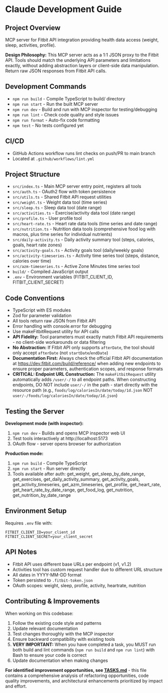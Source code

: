 # Claude Development Guide

## Project Overview
MCP server for Fitbit API integration providing health data access (weight, sleep, activities, profile).

**Design Philosophy:** This MCP server acts as a 1:1 JSON proxy to the Fitbit API. Tools should match the underlying API parameters and limitations exactly, without adding abstraction layers or client-side data manipulation. Return raw JSON responses from Fitbit API calls.

## Development Commands
- `npm run build` - Compile TypeScript to build/ directory
- `npm run start` - Run the built MCP server
- `npm run dev` - Build and run with MCP inspector for testing/debugging
- `npm run lint` - Check code quality and style issues
- `npm run format` - Auto-fix code formatting
- `npm test` - No tests configured yet

## CI/CD
- GitHub Actions workflow runs lint checks on push/PR to main branch
- Located at `.github/workflows/lint.yml`

## Project Structure
- `src/index.ts` - Main MCP server entry point, registers all tools
- `src/auth.ts` - OAuth2 flow with token persistence
- `src/utils.ts` - Shared Fitbit API request utilities  
- `src/weight.ts` - Weight data tool (time series)
- `src/sleep.ts` - Sleep data tool (date range)
- `src/activities.ts` - Exercise/activity data tool (date range)
- `src/profile.ts` - User profile tool
- `src/heart-rate.ts` - Heart rate data tools (time series and date range)
- `src/nutrition.ts` - Nutrition data tools (comprehensive food log with macros, plus time series for individual nutrients)
- `src/daily-activity.ts` - Daily activity summary tool (steps, calories, goals, heart rate zones)
- `src/activity-goals.ts` - Activity goals tool (daily/weekly goals)
- `src/activity-timeseries.ts` - Activity time series tool (steps, distance, calories over time)
- `src/azm-timeseries.ts` - Active Zone Minutes time series tool
- `build/` - Compiled JavaScript output
- `.env` - Environment variables (FITBIT_CLIENT_ID, FITBIT_CLIENT_SECRET)

## Code Conventions
- TypeScript with ES modules
- Zod for parameter validation
- All tools return raw JSON from Fitbit API
- Error handling with console.error for debugging
- Use makeFitbitRequest utility for API calls
- **API Fidelity:** Tool parameters must exactly match Fitbit API requirements - no client-side workarounds or data filtering
- **No Abstraction:** If Fitbit API only supports `afterDate`, the tool should only accept `afterDate` (not `startDate`/`endDate`)
- **Documentation First:** Always check the official Fitbit API documentation at https://dev.fitbit.com/build/reference/ when adding new endpoints to ensure proper parameters, authentication scopes, and response formats
- **CRITICAL: Endpoint URL Construction:** The `makeFitbitRequest` utility automatically adds `/user/-/` to all endpoint paths. When constructing endpoints, DO NOT include `user/-/` in the path - start directly with the resource path (e.g., `foods/log/caloriesIn/date/today/1d.json` NOT `user/-/foods/log/caloriesIn/date/today/1d.json`)

## Testing the Server
**Development mode (with inspector):**
1. `npm run dev` - Builds and opens MCP inspector web UI
2. Test tools interactively at http://localhost:5173
3. OAuth flow - server opens browser for authorization

**Production mode:**
1. `npm run build` - Compile TypeScript
2. `npm run start` - Run server directly
3. Tools available after auth: get_weight, get_sleep_by_date_range, get_exercises, get_daily_activity_summary, get_activity_goals, get_activity_timeseries, get_azm_timeseries, get_profile, get_heart_rate, get_heart_rate_by_date_range, get_food_log, get_nutrition, get_nutrition_by_date_range

## Environment Setup
Requires `.env` file with:
```
FITBIT_CLIENT_ID=your_client_id
FITBIT_CLIENT_SECRET=your_client_secret
```

## API Notes
- Fitbit API uses different base URLs per endpoint (v1, v1.2)
- Activities tool has custom request handler due to different URL structure
- All dates in YYYY-MM-DD format
- Token persisted to `.fitbit-token.json`
- OAuth scopes: weight, sleep, profile, activity, heartrate, nutrition

## Contributing & Improvements

When working on this codebase:
1. Follow the existing code style and patterns
2. Update relevant documentation 
3. Test changes thoroughly with the MCP inspector
4. Ensure backward compatibility with existing tools
5. **VERY IMPORTANT:** When you have completed a task, you MUST run both build and lint commands (`npm run build` and `npm run lint`) with Bash to ensure your code is correct
6. Update documentation when making changes

**For identified improvement opportunities, see [TASKS.md](TASKS.md)** - this file contains a comprehensive analysis of refactoring opportunities, code quality improvements, and architectural enhancements prioritized by impact and effort.